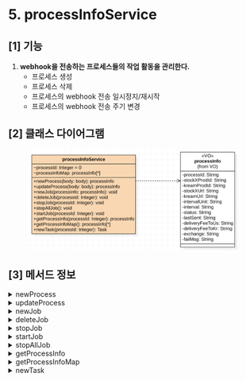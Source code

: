 # 5. processInfoService

## \[1] 기능

1. **webhook을 전송하는 프로세스들의 작업 활동을 관리한다.**
   * 프로세스 생성
   * 프로세스 삭제
   * 프로세스의 webhook 전송 일시정지/재시작
   * 프로세스의 webhook 전송 주기 변경

## \[2] 클래스 다이어그램

<figure><img src="../../../.gitbook/assets/image (1).png" alt=""><figcaption></figcaption></figure>

## \[3]  메서드 정보

<details>

<summary>newProcess</summary>

### 1. 기능

* webhook을 전송하는 프로세스를 생성
* **각 processInfo 객체는 식별값을 가진다.(processId)**

### 2. 매개변수

#### **body**&#x20;

* 일반 객체 형태 (object)
* 프로세스 생성에 필요한 정보를 가짐

### 3. 출력

**processInfo**

* webhook을 전송하는 프로세스 객체
* 각 프로세스 별로 독립적으로 webhook을 전송한다.

</details>

<details>

<summary>updateProcess</summary>

### 1. 기능

* webhook을 전송하는 프로세스의 속성을 수정
  1. webhook 전송 주기&#x20;
  2. 상품
  3. 환율
  4. 한국 -> 미국 운송비
  5. 미국 -> 한국 운송비

### 2. 매개변수

**body**&#x20;

* 일반 객체 형태 (object)
* 프로세스 속성을 수정하는 데에 필요한 정보를 가짐

### 3. 출력

**processInfo**

* 수정이 완료된 프로세스 객체

</details>

<details>

<summary>newJob</summary>

### 1. 기능

* webhook을 주기적으로 전송하는 배치(Task) 생성

### 2. 매개변수

#### ProcessInfo

* [ProcessInfo( 프로세스 VO )](<../(1) VO 설계 및 설계도 작성/3./1.-processinfo.md>) 객체 형태
* 전송 배치 작업에 필요한 정보를 가진다.

</details>

<details>

<summary>deleteJob</summary>

### 1. 기능

* webhook을 주기적으로 전송하는 배치(Task) 삭제

### 2. 매개변수

#### ProcessId

* int 형태
* 삭제할 배치(Task)를 가진 프로세스의 고유 식별값

</details>

<details>

<summary>stopJob</summary>

### 1. 기능

* webhook을 주기적으로 전송하는 배치(Task) 일시 정지

### 2. 매개변수

#### ProcessId

* int 형태
* 정지시킬 배치(Task)를 가진 프로세스의 고유 식별값

</details>

<details>

<summary>startJob</summary>

### 1. 기능

* webhook을 주기적으로 전송하는 배치(Task) 재시작

### 2. 매개변수

#### ProcessId

* int 형태
* 재시작할 배치(Task)를 가진 프로세스의 고유 식별값

</details>

<details>

<summary>stopAllJob</summary>

### 1. 기능

* webhook을 주기적으로 전송하는 모든 배치(Task)를 일시 정지시킴

</details>

<details>

<summary>getProcessInfo</summary>

### 1. 기능

* **1개의 processInfo 객체를 받아온다.**

### 2. 매개변수

#### ProcessId

* int 형태
* 가져올 프로세스의 고유 식별값

### 3. 출력

**processInfo**

* webhook을 전송하는 프로세스 객체
* 각 프로세스 별로 독립적으로 webhook을 전송한다.

</details>

<details>

<summary>getProcessInfoMap</summary>

###

</details>

<details>

<summary>newTask</summary>

###

</details>

